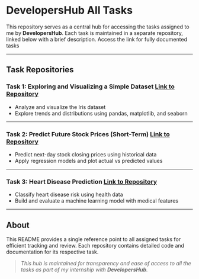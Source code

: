 # DevelopersHub All Tasks

This repository serves as a central hub for accessing the tasks assigned to me by **DevelopersHub**. Each task is maintained in a separate repository, linked below with a brief description. Access the link for fully documented tasks

---

## Task Repositories

### **Task 1: Exploring and Visualizing a Simple Dataset** [Link to Repository](https://github.com/Aalleyy/Iris-Dataset-EDA)  
- Analyze and visualize the Iris dataset  
- Explore trends and distributions using pandas, matplotlib, and seaborn

---

### **Task 2: Predict Future Stock Prices (Short-Term)** [Link to Repository](https://github.com/Aalleyy/Stock-Predictor-ShortTerm)  
- Predict next-day stock closing prices using historical data  
- Apply regression models and plot actual vs predicted values

---

### **Task 3: Heart Disease Prediction** [Link to Repository](https://github.com/Aalleyy/Heart-Disease-Predictor)  
- Classify heart disease risk using health data  
- Build and evaluate a machine learning model with medical features

---

## About

This README provides a single reference point to all assigned tasks for efficient tracking and review. Each repository contains detailed code and documentation for its respective task.


> *This hub is maintained for transparency and ease of access to all the tasks as part of my internship with **DevelopersHub**.*

